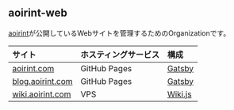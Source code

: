 ## aoirint-web

[aoirint](https://github.com/aoirint)が公開しているWebサイトを管理するためのOrganizationです。

|サイト|ホスティングサービス|構成|
|:--|:--|:--|
|[aoirint.com](https://aoirint.com)|GitHub Pages|[Gatsby](https://www.gatsbyjs.com)|
|[blog.aoirint.com](https://blog.aoirint.com)|GitHub Pages|[Gatsby](https://www.gatsbyjs.com)|
|[wiki.aoirint.com](https://wiki.aoirint.com)|VPS|[Wiki.js](https://js.wiki)|

<!--

**Here are some ideas to get you started:**

🙋‍♀️ A short introduction - what is your organization all about?
🌈 Contribution guidelines - how can the community get involved?
👩‍💻 Useful resources - where can the community find your docs? Is there anything else the community should know?
🍿 Fun facts - what does your team eat for breakfast?
🧙 Remember, you can do mighty things with the power of [Markdown](https://docs.github.com/github/writing-on-github/getting-started-with-writing-and-formatting-on-github/basic-writing-and-formatting-syntax)
-->
